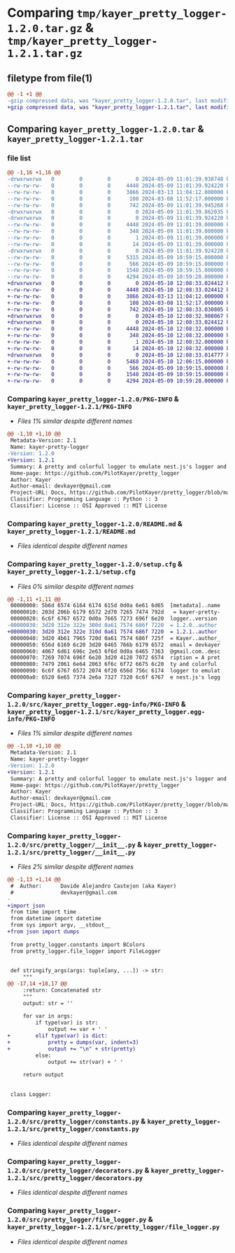 # Comparing `tmp/kayer_pretty_logger-1.2.0.tar.gz` & `tmp/kayer_pretty_logger-1.2.1.tar.gz`

## filetype from file(1)

```diff
@@ -1 +1 @@
-gzip compressed data, was "kayer_pretty_logger-1.2.0.tar", last modified: Thu May  9 11:01:39 2024, max compression
+gzip compressed data, was "kayer_pretty_logger-1.2.1.tar", last modified: Fri May 10 12:08:33 2024, max compression
```

## Comparing `kayer_pretty_logger-1.2.0.tar` & `kayer_pretty_logger-1.2.1.tar`

### file list

```diff
@@ -1,16 +1,16 @@
-drwxrwxrwx   0        0        0        0 2024-05-09 11:01:39.938748 kayer_pretty_logger-1.2.0/
--rw-rw-rw-   0        0        0     4448 2024-05-09 11:01:39.924220 kayer_pretty_logger-1.2.0/PKG-INFO
--rw-rw-rw-   0        0        0     3866 2024-03-13 11:04:12.000000 kayer_pretty_logger-1.2.0/README.md
--rw-rw-rw-   0        0        0      108 2024-03-08 11:52:17.000000 kayer_pretty_logger-1.2.0/pyproject.toml
--rw-rw-rw-   0        0        0      742 2024-05-09 11:01:39.945268 kayer_pretty_logger-1.2.0/setup.cfg
-drwxrwxrwx   0        0        0        0 2024-05-09 11:01:39.862035 kayer_pretty_logger-1.2.0/src/
-drwxrwxrwx   0        0        0        0 2024-05-09 11:01:39.924220 kayer_pretty_logger-1.2.0/src/kayer_pretty_logger.egg-info/
--rw-rw-rw-   0        0        0     4448 2024-05-09 11:01:39.000000 kayer_pretty_logger-1.2.0/src/kayer_pretty_logger.egg-info/PKG-INFO
--rw-rw-rw-   0        0        0      348 2024-05-09 11:01:39.000000 kayer_pretty_logger-1.2.0/src/kayer_pretty_logger.egg-info/SOURCES.txt
--rw-rw-rw-   0        0        0        1 2024-05-09 11:01:39.000000 kayer_pretty_logger-1.2.0/src/kayer_pretty_logger.egg-info/dependency_links.txt
--rw-rw-rw-   0        0        0       14 2024-05-09 11:01:39.000000 kayer_pretty_logger-1.2.0/src/kayer_pretty_logger.egg-info/top_level.txt
-drwxrwxrwx   0        0        0        0 2024-05-09 11:01:39.924220 kayer_pretty_logger-1.2.0/src/pretty_logger/
--rw-rw-rw-   0        0        0     5315 2024-05-09 10:59:15.000000 kayer_pretty_logger-1.2.0/src/pretty_logger/__init__.py
--rw-rw-rw-   0        0        0      566 2024-05-09 10:59:15.000000 kayer_pretty_logger-1.2.0/src/pretty_logger/constants.py
--rw-rw-rw-   0        0        0     1548 2024-05-09 10:59:15.000000 kayer_pretty_logger-1.2.0/src/pretty_logger/decorators.py
--rw-rw-rw-   0        0        0     4294 2024-05-09 10:59:28.000000 kayer_pretty_logger-1.2.0/src/pretty_logger/file_logger.py
+drwxrwxrwx   0        0        0        0 2024-05-10 12:08:33.024412 kayer_pretty_logger-1.2.1/
+-rw-rw-rw-   0        0        0     4448 2024-05-10 12:08:33.024412 kayer_pretty_logger-1.2.1/PKG-INFO
+-rw-rw-rw-   0        0        0     3866 2024-03-13 11:04:12.000000 kayer_pretty_logger-1.2.1/README.md
+-rw-rw-rw-   0        0        0      108 2024-03-08 11:52:17.000000 kayer_pretty_logger-1.2.1/pyproject.toml
+-rw-rw-rw-   0        0        0      742 2024-05-10 12:08:33.030805 kayer_pretty_logger-1.2.1/setup.cfg
+drwxrwxrwx   0        0        0        0 2024-05-10 12:08:32.908067 kayer_pretty_logger-1.2.1/src/
+drwxrwxrwx   0        0        0        0 2024-05-10 12:08:33.024412 kayer_pretty_logger-1.2.1/src/kayer_pretty_logger.egg-info/
+-rw-rw-rw-   0        0        0     4448 2024-05-10 12:08:32.000000 kayer_pretty_logger-1.2.1/src/kayer_pretty_logger.egg-info/PKG-INFO
+-rw-rw-rw-   0        0        0      348 2024-05-10 12:08:32.000000 kayer_pretty_logger-1.2.1/src/kayer_pretty_logger.egg-info/SOURCES.txt
+-rw-rw-rw-   0        0        0        1 2024-05-10 12:08:32.000000 kayer_pretty_logger-1.2.1/src/kayer_pretty_logger.egg-info/dependency_links.txt
+-rw-rw-rw-   0        0        0       14 2024-05-10 12:08:32.000000 kayer_pretty_logger-1.2.1/src/kayer_pretty_logger.egg-info/top_level.txt
+drwxrwxrwx   0        0        0        0 2024-05-10 12:08:33.014777 kayer_pretty_logger-1.2.1/src/pretty_logger/
+-rw-rw-rw-   0        0        0     5468 2024-05-10 12:06:15.000000 kayer_pretty_logger-1.2.1/src/pretty_logger/__init__.py
+-rw-rw-rw-   0        0        0      566 2024-05-09 10:59:15.000000 kayer_pretty_logger-1.2.1/src/pretty_logger/constants.py
+-rw-rw-rw-   0        0        0     1548 2024-05-09 10:59:15.000000 kayer_pretty_logger-1.2.1/src/pretty_logger/decorators.py
+-rw-rw-rw-   0        0        0     4294 2024-05-09 10:59:28.000000 kayer_pretty_logger-1.2.1/src/pretty_logger/file_logger.py
```

### Comparing `kayer_pretty_logger-1.2.0/PKG-INFO` & `kayer_pretty_logger-1.2.1/PKG-INFO`

 * *Files 1% similar despite different names*

```diff
@@ -1,10 +1,10 @@
 Metadata-Version: 2.1
 Name: kayer-pretty-logger
-Version: 1.2.0
+Version: 1.2.1
 Summary: A pretty and colorful logger to emulate nest.js's logger and overwrite the python print function.
 Home-page: https://github.com/PilotKayer/pretty_logger
 Author: Kayer
 Author-email: devkayer@gmail.com
 Project-URL: Docs, https://github.com/PilotKayer/pretty_logger/blob/main/README.md
 Classifier: Programming Language :: Python :: 3
 Classifier: License :: OSI Approved :: MIT License
```

### Comparing `kayer_pretty_logger-1.2.0/README.md` & `kayer_pretty_logger-1.2.1/README.md`

 * *Files identical despite different names*

### Comparing `kayer_pretty_logger-1.2.0/setup.cfg` & `kayer_pretty_logger-1.2.1/setup.cfg`

 * *Files 0% similar despite different names*

```diff
@@ -1,11 +1,11 @@
 00000000: 5b6d 6574 6164 6174 615d 0d0a 6e61 6d65  [metadata]..name
 00000010: 203d 206b 6179 6572 2d70 7265 7474 792d   = kayer-pretty-
 00000020: 6c6f 6767 6572 0d0a 7665 7273 696f 6e20  logger..version 
-00000030: 3d20 312e 322e 300d 0a61 7574 686f 7220  = 1.2.0..author 
+00000030: 3d20 312e 322e 310d 0a61 7574 686f 7220  = 1.2.1..author 
 00000040: 3d20 4b61 7965 720d 0a61 7574 686f 725f  = Kayer..author_
 00000050: 656d 6169 6c20 3d20 6465 766b 6179 6572  email = devkayer
 00000060: 4067 6d61 696c 2e63 6f6d 0d0a 6465 7363  @gmail.com..desc
 00000070: 7269 7074 696f 6e20 3d20 4120 7072 6574  ription = A pret
 00000080: 7479 2061 6e64 2063 6f6c 6f72 6675 6c20  ty and colorful 
 00000090: 6c6f 6767 6572 2074 6f20 656d 756c 6174  logger to emulat
 000000a0: 6520 6e65 7374 2e6a 7327 7320 6c6f 6767  e nest.js's logg
```

### Comparing `kayer_pretty_logger-1.2.0/src/kayer_pretty_logger.egg-info/PKG-INFO` & `kayer_pretty_logger-1.2.1/src/kayer_pretty_logger.egg-info/PKG-INFO`

 * *Files 1% similar despite different names*

```diff
@@ -1,10 +1,10 @@
 Metadata-Version: 2.1
 Name: kayer-pretty-logger
-Version: 1.2.0
+Version: 1.2.1
 Summary: A pretty and colorful logger to emulate nest.js's logger and overwrite the python print function.
 Home-page: https://github.com/PilotKayer/pretty_logger
 Author: Kayer
 Author-email: devkayer@gmail.com
 Project-URL: Docs, https://github.com/PilotKayer/pretty_logger/blob/main/README.md
 Classifier: Programming Language :: Python :: 3
 Classifier: License :: OSI Approved :: MIT License
```

### Comparing `kayer_pretty_logger-1.2.0/src/pretty_logger/__init__.py` & `kayer_pretty_logger-1.2.1/src/pretty_logger/__init__.py`

 * *Files 2% similar despite different names*

```diff
@@ -1,13 +1,14 @@
 #  Author:      Davide Alejandro Castejon (aka Kayer)
 #               devkayer@gmail.com
-
+import json
 from time import time
 from datetime import datetime
 from sys import argv, __stdout__
+from json import dumps
 
 from pretty_logger.constants import BColors
 from pretty_logger.file_logger import FileLogger
 
 
 def stringify_args(args: tuple[any, ...]) -> str:
     """
@@ -17,14 +18,17 @@
     :return: Concatenated str
     """
     output: str = ''
 
     for var in args:
         if type(var) is str:
             output += var + ' '
+        elif type(var) is dict:
+            pretty = dumps(var, indent=3)
+            output += "\n" + str(pretty)
         else:
             output += str(var) + ' '
 
     return output
 
 
 class Logger:
```

### Comparing `kayer_pretty_logger-1.2.0/src/pretty_logger/constants.py` & `kayer_pretty_logger-1.2.1/src/pretty_logger/constants.py`

 * *Files identical despite different names*

### Comparing `kayer_pretty_logger-1.2.0/src/pretty_logger/decorators.py` & `kayer_pretty_logger-1.2.1/src/pretty_logger/decorators.py`

 * *Files identical despite different names*

### Comparing `kayer_pretty_logger-1.2.0/src/pretty_logger/file_logger.py` & `kayer_pretty_logger-1.2.1/src/pretty_logger/file_logger.py`

 * *Files identical despite different names*

